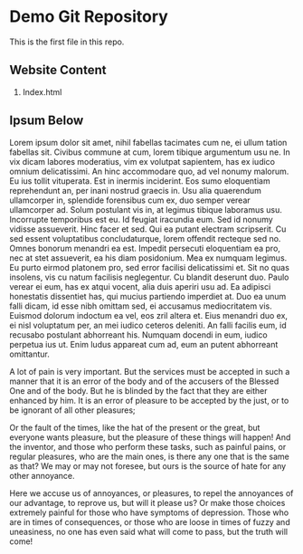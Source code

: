 # Demo Git Repository

This is the first file in this repo.

## Website Content

1. Index.html

## Ipsum Below

Lorem ipsum dolor sit amet, nihil fabellas tacimates cum ne, ei ullum tation fabellas sit. Civibus commune at cum, lorem tibique argumentum usu ne. In vix dicam labores moderatius, vim ex volutpat sapientem, has ex iudico omnium delicatissimi. An hinc accommodare quo, ad vel nonumy malorum. Eu ius tollit vituperata. Est in inermis inciderint.
Eos sumo eloquentiam reprehendunt an, per inani nostrud graecis in. Usu alia quaerendum ullamcorper in, splendide forensibus cum ex, duo semper verear ullamcorper ad. Solum postulant vis in, at legimus tibique laboramus usu. Incorrupte temporibus est eu.
Id feugiat iracundia eum. Sed id nonumy vidisse assueverit. Hinc facer et sed. Qui ea putant electram scripserit. Cu sed essent voluptatibus concludaturque, lorem offendit recteque sed no. Omnes bonorum menandri ea est.
Impedit persecuti eloquentiam ea pro, nec at stet assueverit, ea his diam posidonium. Mea ex numquam legimus. Eu purto eirmod platonem pro, sed error facilisi delicatissimi et. Sit no quas insolens, vis cu natum facilisis neglegentur. Cu blandit deserunt duo. Paulo verear ei eum, has ex atqui vocent, alia duis aperiri usu ad. Ea adipisci honestatis dissentiet has, qui mucius partiendo imperdiet at.
Duo ea unum falli dicam, id esse nibh omittam sed, ei accusamus mediocritatem vis. Euismod dolorum indoctum ea vel, eos zril altera et. Eius menandri duo ex, ei nisl voluptatum per, an mei iudico ceteros deleniti. An falli facilis eum, id recusabo postulant abhorreant his. Numquam docendi in eum, iudico perpetua ius ut. Enim ludus appareat cum ad, eum an putent abhorreant omittantur.


A lot of pain is very important. But the services must be accepted in such a manner that it is an error of the body and of the accusers of the Blessed One and of the body. But he is blinded by the fact that they are either enhanced by him. It is an error of pleasure to be accepted by the just, or to be ignorant of all other pleasures;

Or the fault of the times, like the hat of the present or the great, but everyone wants pleasure, but the pleasure of these things will happen! And the inventor, and those who perform these tasks, such as painful pains, or regular pleasures, who are the main ones, is there any one that is the same as that? We may or may not foresee, but ours is the source of hate for any other annoyance.

Here we accuse us of annoyances, or pleasures, to repel the annoyances of our advantage, to reprove us, but will it please us? Or make those choices extremely painful for those who have symptoms of depression. Those who are in times of consequences, or those who are loose in times of fuzzy and uneasiness, no one has even said what will come to pass, but the truth will come!